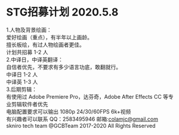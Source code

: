 # STG招募计划 2020.5.8
1.人物及背景绘画：  
爱好绘画（重点），有半年以上画龄。  
擅长板绘，有过人物绘画者更佳。  
计划共招募 1-2 人  
2.中译日，中译英翻译：  
自信者优先，不要求有多少语言功底，敢翻就行。  
中译日 1-2 人  
中译英 1-3 人  
3.后期剪辑：  
有使用过 Adobe Premiere Pro，达芬奇，Adobe After Effects CC 等专  
业剪辑软件者优先   
电脑配置要求可以输出 1080p 24/30/60FPS 6k+视频  
有兴趣者可以联系 QQ：2583495946 邮箱:colamjc@gmail.com  
skniro tech team @GCBTeam 2017-2020 All Rights Reserved  
